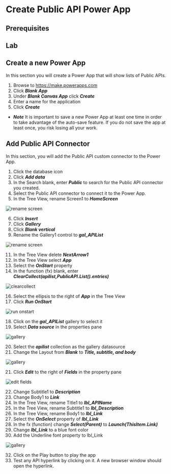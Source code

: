 # Create Public API Power App

## Prerequisites

## Lab

## Create a new Power App

In this section you will create a Power App that will show lists of Public APIs.
    
1. Browse to https://make.powerapps.com
2. Click ***Blank App***
3. Under ***Blank Canvas App*** click ***Create***
4. Enter a name for the application
5. Click ***Create***

* ***Note*** It is important to save a new Power App at least one time in order to take advantage of the auto-save feature.  If you do not save the app at least once, you risk losing all your work.

## Add Public API Connector

In this section, you will add the Public API custom connector to the Power App.
    
1. Click the database icon
2. Click ***Add data***
3. In the Search blank, enter ***Public*** to search for the Public API connector you created.
4. Select the Public API connector to connect it to the Power App.
5. In the Tree View, rename Screen1 to ***HomeScreen***

![rename screen](img/RenameScreen.png)

6. Click ***Insert***
7. Click ***Gallery***
8. Click ***Blank vertical***
9. Rename the Gallery1 control to ***gal_APIList***

![rename screen](img/renamegallery.png)

11. In the Tree View delete ***NextArrow1***
12. In the Tree View select ***App***
13. Select the ***OnStart*** property
14. In the function (fx) blank, enter ***ClearCollect(apilist,PublicAPI.List().entries)***

![clearcollect](img/clearcollect.png)

16. Select the ellipsis to the right of ***App*** in the Tree View
17. Click ***Run OnStart***

![run onstart](img/runonstart.png)

18. Click on the ***gal_APIList*** gallery to select it
19. Select ***Data source*** in the properties pane

![gallery](img/datasourcelayout.png)

20. Select the ***apilist*** collection as the gallery datasource
21. Change the Layout from ***Blank*** to ***Title, subtitle, and body***

![gallery](img/gallery.png)

21. Click ***Edit*** to the right of ***Fields*** in the property pane

![edit fields](img/EditFields.png)


22. Change Subtitle1 to ***Description***
23. Change Body1 to ***Link***
24. In the Tree View, rename Title1 to ***lbl_APIName***
25. In the Tree View, rename Subtitle1 to ***lbl_Description***
26. In the Tree View, rename Body1 to ***lbl_Link***
27. Select the ***OnSelect*** property of ***lbl_Link***
28. In the fx (function) change ***Select(Parent)*** to ***Launch(ThisItem.Link)***
29. Change ***lbl_Link*** to a blue font color
30. Add the Underline font property to lbl_Link

![gallery](img/gallerywithlink.png)

32. Click on the Play button to play the app
33. Test any API hyperlink by clicking on it.  A new browser window should open the hyperlink.



